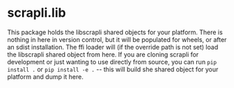 scrapli.lib
===========

This package holds the libscrapli shared objects for your platform. There is nothing in here in
version control, but it will be populated for wheels, or after an sdist installation. The ffi loader 
will (if the override path is not set) load the libscrapli shared object from here. If you are
cloning scrapli for development or just wanting to use directly from source, you can run
`pip install .` or `pip install -e .` -- this will build she shared object for your platform and
dump it here.